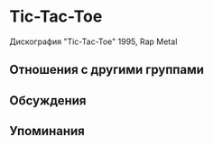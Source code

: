 # Tic-Tac-Toe

Дискография
"Tic-Tac-Toe" 1995, Rap Metal

## Отношения с другими группами


## Обсуждения


## Упоминания

